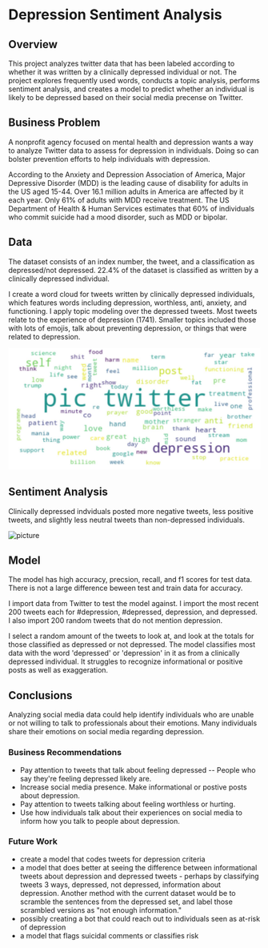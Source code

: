 # Depression Sentiment Analysis

## Overview

This project analyzes twitter data that has been labeled according to whether it was written by a clinically depressed individual or not.  The project explores frequently used words, conducts a topic analysis, performs sentiment analysis, and creates a model to predict whether an individual is likely to be depressed based on their social media precense on Twitter. 

## Business Problem  

A nonprofit agency focused on mental health and depression wants a way to analyze Twitter data to assess for depression in individuals. Doing so can bolster prevention efforts to help individuals with depression.  

According to the Anxiety and Depression Association of America, Major Depressive Disorder (MDD) is the leading cause of disability for adults in the US aged 15-44. Over 16.1 million adults in America are affected by it each year.  Only 61% of adults with MDD receive treatment.  The US Department of Health & Human Services estimates that 60% of individuals who commit suicide had a mood disorder, such as MDD or bipolar.  

## Data

The dataset consists of an index number, the tweet, and a classification as depressed/not depressed.  22.4% of the dataset is classified as written by a clinically depressed individual. 

I create a word cloud for tweets written by clinically depressed individuals, which features words including depression, worthless, anti, anxiety, and functioning.  I apply topic modeling over the depressed tweets. Most tweets relate to the experience of depression (1741). Smaller topics included those with lots of emojis, talk about preventing depression, or things that were related to depression. 

![picture](https://github.com/kstrickland680/DepressionSentimentalAnalysis/blob/main/images/depressionwordcloud.JPG)


## Sentiment Analysis 

Clinically depressed indviduals posted more negative tweets, less positive tweets, and slightly less neutral tweets than non-depressed individuals. 

![picture](https://github.com/kstrickland680/DepressionSentimentalAnalysis/blob/main/images)


## Model

The model has high accuracy, precsion, recall, and f1 scores for test data.  There is not a large difference beween test and train data for accuracy.  

I import data from Twitter to test the model against. I import the most recent 200 tweets each for #depression, #depressed, depression, and depressed. I also import 200 random tweets that do not mention depression.

I select a random amount of the tweets to look at, and look at the totals for those classified as depressed or not depressed. The model classifies most data with the word 'depressed' or 'depression' in it as from a clinically depressed individual. It struggles to recognize informational or positive posts as well as exaggeration.

## Conclusions

Analyzing social media data could help identify individuals who are unable or not willing to talk to professionals about their emotions. Many individuals share their emotions on social media regarding depression.  

### Business Recommendations

*   Pay attention to tweets that talk about feeling depressed -- People who say they're feeling depressed likely are.  
*   Increase social media presence.  Make informational or postive posts about depression.  
*   Pay attention to tweets talking about feeling worthless or hurting. 
*   Use how individuals talk about their experiences on social media to inform how you talk to people about depression. 

### Future Work

- create a model that codes tweets for depression criteria
- a model that does better at seeing the difference between informational tweets about depression and depressed tweets - perhaps by classifying tweets 3 ways, depressed, not depressed, information about depression.  Another method with the current dataset would be to scramble the sentences from the depressed set, and label those scrambled versions as "not enough information." 
- possibly creating a bot that could reach out to individuals seen as at-risk of depression 
- a model that flags suicidal comments or classifies risk 